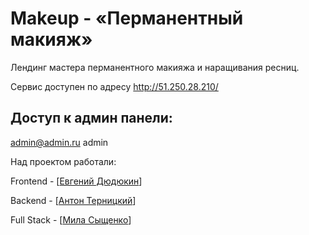 # Makeup - «Перманентный макияж»
Лендинг мастера перманентного макияжа и наращивания ресниц.

Сервис доступен по адресу http://51.250.28.210/
## Доступ к админ панели:
  admin@admin.ru
  admin

Над проектом работали:

Frontend - [[Евгений Дюдюкин](https://github.com/Dyudyukin)]

Backend - [[Антон Терницкий](https://github.com/A60874022)]

Full Stack - [[Мила Сыщенко](https://github.com/MilaSys)]
